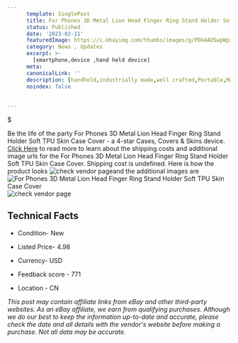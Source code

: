 ```yaml
---
      template: SinglePost
      title: For Phones 3D Metal Lion Head Finger Ring Stand Holder Soft TPU Skin Case Cover
      status: Published
      date: '2023-02-11'
      featuredImage: https://i.ebayimg.com/thumbs/images/g/PDkAAOSwpWpicAIX/s-l225.jpg
      category: News , Updates
      excerpt: >-
        [smartphone,device ,hand held device]
      meta:
      canonicalLink: ''
      description: [handheld,industrially made,well crafted,Portable,Mobile,Compact,Convenient,Lightweight,Maneuverable,Man-portable,Miniature,Carriable,Hand-held,Light,Holdable,Transportable,Mobile device,Pocket-sized,On-the-go,Wireless,Cordless,Compact size,Convenient size, smartphone,device ,hand held device]
      noindex: false
      
        
---
```

$

Be the life of the party For Phones 3D Metal Lion Head Finger Ring Stand Holder Soft TPU Skin Case Cover - a 4-star Cases, Covers & Skins device. [Click Here](https://www.ebay.com/itm/165133190738?hash=item2672b48652%3Ag%3APDkAAOSwpWpicAIX&mkevt=1&mkcid=1&mkrid=711-53200-19255-0&campid=%253CePNCampaignId%253E&customid=%253CreferenceId%253E&toolid=10049) to read more to learn about the shipping costs and additional image urls for the For Phones 3D Metal Lion Head Finger Ring Stand Holder Soft TPU Skin Case Cover. Shipping cost is undefined. Here is how the product looks ![check vendor page](https://i.ebayimg.com/thumbs/images/g/PDkAAOSwpWpicAIX/s-l225.jpg)and the additional images are![For Phones 3D Metal Lion Head Finger Ring Stand Holder Soft TPU Skin Case Cover](https://i.ebayimg.com/images/g/PDkAAOSwpWpicAIX/s-l1200.jpg)![check vendor page](https://origin-galleryplus.ebayimg.com/ws/web/165133190738_2_0_1/225x225.jpg,https://origin-galleryplus.ebayimg.com/ws/web/165133190738_3_0_1/225x225.jpg,https://origin-galleryplus.ebayimg.com/ws/web/165133190738_4_0_1/225x225.jpg,https://origin-galleryplus.ebayimg.com/ws/web/165133190738_5_0_1/225x225.jpg,https://origin-galleryplus.ebayimg.com/ws/web/165133190738_6_0_1/225x225.jpg,https://origin-galleryplus.ebayimg.com/ws/web/165133190738_7_0_1/225x225.jpg,https://origin-galleryplus.ebayimg.com/ws/web/165133190738_8_0_1/225x225.jpg,https://origin-galleryplus.ebayimg.com/ws/web/165133190738_9_0_1/225x225.jpg,https://origin-galleryplus.ebayimg.com/ws/web/165133190738_10_0_1/225x225.jpg)



 ## Technical Facts 



     
      

 - Condition- New 


      

 - Listed Price- 4.98 


      

 - Currency- USD 


      

 - Feedback score - 771 


      

 - Location - CN 


      
      

 *_This post may contain affiliate links from eBay and other third-party websites. As an eBay affiliate, we earn from qualifying purchases. Although we do our best to keep the information up-to-date and accurate, please check the date and all details with the vendor's website before making a purchase. Not all data may be accurate._*






